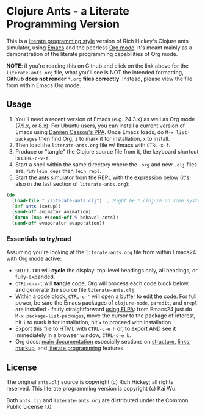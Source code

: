 # Clojure Ants - a Literate Programming Version 

This is a [literate programming style](https://github.com/adam-p/markdown-here/wiki/Markdown-Cheatsheet) version of Rich Hickey's Clojure ants simulator, using [Emacs](http://www.gnu.org/software/emacs/) and the peerless [Org mode](http://orgmode.org/).  It's meant mainly as a demonstration of the literate programming capabilities of Org mode.

**NOTE**: if you're reading this on Github and click on the link above for the `literate-ants.org` file, what you'll see is NOT the intended formatting, **Github does not render** `*.org` **files correctly**. Instead, please view the file from within Emacs Org mode.


## Usage

 1. You'll need a recent version of Emacs (e.g. 24.3.x) as well as Org mode (7.9.x, or 8.x).  For Ubuntu users, you can install a current version of Emacs using [Damien Cassou's PPA](https://launchpad.net/~cassou/+archive/emacs).  Once Emacs loads, do `M-x list-packages` then find Org, `i` to mark it for installation, `x` to install.
 2. Then load the `literate-ants.org` file w/ Emacs with `CTRL-x-f`.  
 3. Produce or "tangle" the Clojure source file from it, the keyboard shortcut is `CTRL-c-v-t`.  
 4. Start a shell within the same directory where the `.org` and new `.clj` files are, run `lein deps` then `lein repl`.
 5. Start the ants simulator from the REPL with the expression below (it's also in the last section of `literate-ants.org`):

```clojure
(do 
  (load-file "./literate-ants.clj")  ; Might be *.clojure on some systems!
  (def ants (setup))
  (send-off animator animation)
  (dorun (map #(send-off % behave) ants))
  (send-off evaporator evaporation))
```

### Essentials to try/read
Assuming you're looking at the `literate-ants.org` file from within Emacs24 with Org mode active:
- `SHIFT-TAB` will **cycle** the display: top-level headings only, all
  headings, or fully-expanded.
- `CTRL-c-v-t` will **tangle** code; Org will process each code block
  below, and generate the source file `literate-ants.clj`
- Within a code block, `CTRL-c-'` will open a buffer to edit the
  code. For full power, be sure the Emacs packages of `clojure-mode`, `paredit`, and
  `nrepl` are installed - fairly straightforward [using ELPA](http://ergoemacs.org/emacs/emacs_package_system.html): from Emacs24 just do `M-x package-list-packages`, move the cursor to the package of interest, hit `i` to mark it for installation, hit `x` to proceed with installation.
- Export this file to HTML with `CTRL-c-e h` or, to export AND see it immediately in a browser window, `CTRL-c-e b`.
- Org docs: [main documentation](http://orgmode.org/org.html) especially sections on [structure](http://orgmode.org/org.html#Document-Structure), [links](http://orgmode.org/org.html#Hyperlinks), [markup](http://orgmode.org/org.html#Markup), and [literate programming](http://orgmode.org/org.html#Working-With-Source-Code) features.


## License

The original `ants.clj` source is copyright (c) Rich Hickey; all rights reserved.  This literate programming version is copyright (c) Kai Wu.

Both `ants.clj` and `literate-ants.org` are distributed under the Common Public License 1.0.
